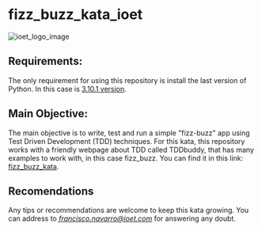 # fizz_buzz_kata_ioet

![ioet_logo_image](https://media-exp1.licdn.com/dms/image/C560BAQEdWY9uuTmbtQ/company-logo_200_200/0/1636400166192?e=2159024400&v=beta&t=THBgtnS98vURA_NpuIXs7lAerjQdDbFHD1X7acSXJBs)

## Requirements:

The only requirement for using this repository is install the last version of Python. In this case is [3.10.1 version](https://www.python.org/downloads/).

## Main Objective:
The main objective is to write, test and run a simple "fizz-buzz" app using Test Driven Development (TDD) techniques.
For this kata, this repository works with a friendly webpage about TDD called TDDbuddy, that has many examples to work with, in this case fizz_buzz. 
You can find it in this link: [fizz_buzz_kata](http://tddbuddy.com/katas/Fizz%20Buzz%20Whiz.pdf).

## Recomendations
Any tips or recommendations are welcome to keep this kata growing. You can address to *francisco.navarro@ioet.com* for answering any doubt.
